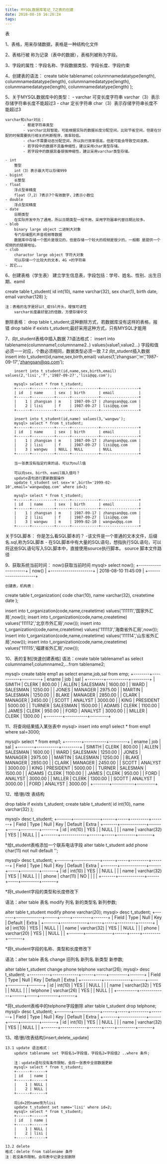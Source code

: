 ```yaml
---
title: MYSQL数据库笔记_7之表的创建
date: 2018-08-10 16:20:24
tags:
---
```

表

1、表格，用来存储数据，表格是一种结构化文件

2、表格行被 称为记录（表中的数据），表格列被称为字段。

3、字段的属性：字段名称、字段数据类型、字段长度、字段约束

<!--more-->
4、创建表的语法：
	create table tablename(
		colunmnamedatatype(length),
		colunmnamedatatype(length),
		colunmnamedatatype(length),
		colunmnamedatatype(length),
		colunmnamedatatype(length)
	);

5、关于MYSQL数据库中的类型：
	- varchar
		可变长度字符串
		varchar（3）表示存储字符串长度不能超过3
	- char
		定长字符串
		char（3）表示存储字符串长度不能超过3
	
	varchar和char对比：
			- 都是字符串类型
			- varchar比较智能，可能根据实际的数据长度分配空间，比较节省空间，但是在分配的时候需要执行相关的判断程序，效率较低。
			- char不需要动态分配空间，所以执行效率很高，但是可能会导致空间浪费。
			- 若字段中的数据不具备伸缩性，建议采用char类型存储。
			- 若字段中的数据具备很强伸缩性，建议采用varchar类型存储。

	- int
		整型
		int（3）表示最大可以存储999
	- bigint
		长整型
	- float
		浮点型单精度
		float（7,2）7表示7个有效数字，2表示小数位
	- double
		浮点型双精度
	- date
		日期类型
		在实际开发中为了通用，所以日期类型一般不用，采用字符器串代替日期比较多。
	- blob
		binary large object 二进制大对象
		专门存储图片声音视频等数据
		数据库中存储一个图片是很见的，但是存储一个较大的视频是很少的，一般都 是提供一个视频的的链接地址。
	- clob
		charactor large object 字符大对象
		可以存储一个比较大的文本，4G +的字符串
	- 其它。。。


6、创建表格（学生表）
	建立学生信息表，字段包括：学号、姓名、性别、出生日期、eamil

create table t_student(
	id int(10),
	name varchar(32),
	sex char(1),
	birth date,
	email varchar(128)
);

	注：表格的名字是好以t_或tbl开头，增强可读性
		varchar长度最好是2的倍数，方便存储中文

删除表格：
	drop table t_student;这种删除方式，若数据库没有这样的表格，报错
	drop table if exists t_student;最好采用这种方式，只有MYSQL才能用

7、向t_student表格中插入数据
	7.1语法格式：
		insert into tablename(columnname1,columnname2..) values(value1,value2...)
		字段和值必须一一对应，个数必须相同，数据类型必须一致
	7.2 向t_student插入数据
		insert into t_student(id,name,sex,birth,email) values(1,'zhangsan','m','1987-09-17','zhangsan@qq.com');

		insert into t_student(id,name,sex,birth,email) values(2,'lisi','f','1987-09-27','lisi@qq.com');

		mysql> select * from t_student;
		+------+----------+------+------------+-----------------+
		| id   | name     | sex  | birth      | email           |
		+------+----------+------+------------+-----------------+
		|    1 | zhangsan | m    | 1987-09-17 | zhangsan@qq.com |
		|    2 | lisi     | f    | 1987-09-27 | lisi@qq.com     |
		+------+----------+------+------------+-----------------+

		insert into t_student(id,name) values(3,'wangwu');
		mysql> select * from t_student;
		+------+----------+------+------------+-----------------+
		| id   | name     | sex  | birth      | email           |
		+------+----------+------+------------+-----------------+
		|    1 | zhangsan | m    | 1987-09-17 | zhangsan@qq.com |
		|    2 | lisi     | f    | 1987-09-27 | lisi@qq.com     |
		|    3 | wangwu   | NULL | NULL       | NULL            |
		+------+----------+------+------------+-----------------+
		
		当一张表没有指定约束的话，可以为null值

		可以向sex、birth、eamil插入值吗？
		update语句进行更新数据操作
		update t_student set sex='m',birth='1999-02-10',email='wangwu@qq.com' where id=3;

		mysql> select * from t_student;
		+------+----------+------+------------+-----------------+
		| id   | name     | sex  | birth      | email           |
		+------+----------+------+------------+-----------------+
		|    1 | zhangsan | m    | 1987-09-17 | zhangsan@qq.com |
		|    2 | lisi     | f    | 1987-09-27 | lisi@qq.com     |
		|    3 | wangwu   | m    | 1999-02-10 | wangwu@qq.com   |
		+------+----------+------+------------+-----------------+

关于SQL脚本：
	你是怎么看SQL脚本的？
	-该文件是一个普通的文本文件，后缀名.sql,称为SQL脚本
	- 在SQL脚本中有大量的SQL语句，想指执行SQL语句，可以将这些SQL语句写入SQL脚本中，直接使用source执行脚本。
	source 脚本文件路径

9、获取系统当前时间：
	now()获取当前时间
	mysql> select now();
	+---------------------+
	| now()               |
	+---------------------+
	| 2018-08-10 11:45:09 |
	+---------------------+

	创建表，机构表：
create table t_organization(
	code char(10),
	name varchar(32),
	createtime date
);

insert into t_organization(code,name,createtime) values('111111','国家外汇局',now());
insert into t_organization(code,name,createtime) values('111112','北京市外汇局',now());
insert into t_organization(code,name,createtime) values('111113','海南省外汇局',now());
insert into t_organization(code,name,createtime) values('111114','山东省外汇局',now());
insert into t_organization(code,name,createtime) values('111115','福建省外汇局',now());


10、表的复制[快速创建表格]
语法：create table tablename1 as select columnname1,columnname2,...from tablename2;
	
mysql> create table emp1 as select ename,job,sal from emp;
+--------+-----------+---------+
| ename  | job       | sal     |
+--------+-----------+---------+
| SIMITH | CLERK     |  800.00 |
| ALLEN  | SALESMAN  | 1600.00 |
| WARD   | SALESMAN  | 1250.00 |
| JONES  | MANAGER   | 2975.00 |
| MARTIN | SALESMAN  | 1250.00 |
| BLAKE  | MANAGER   | 2850.00 |
| CLARK  | MANAGER   | 2450.00 |
| SCOTT  | ANALYST   | 3000.00 |
| KING   | PRESIDENT | 5000.00 |
| TURNER | SALESMAN  | 1500.00 |
| ADAMS  | CLERK     | 1100.00 |
| JAMES  | CLERK     |  950.00 |
| FORD   | ANALYST   | 3000.00 |
| MILLER | CLERK     | 1300.00 |
+--------+-----------+---------+

11、将查询结果插入某张表中
mysql> insert into emp1 select * from emp1 where sal=3000;

mysql> select * from emp1;
+--------+-----------+---------+
| ename  | job       | sal     |
+--------+-----------+---------+
| SIMITH | CLERK     |  800.00 |
| ALLEN  | SALESMAN  | 1600.00 |
| WARD   | SALESMAN  | 1250.00 |
| JONES  | MANAGER   | 2975.00 |
| MARTIN | SALESMAN  | 1250.00 |
| BLAKE  | MANAGER   | 2850.00 |
| CLARK  | MANAGER   | 2450.00 |
| SCOTT  | ANALYST   | 3000.00 |
| KING   | PRESIDENT | 5000.00 |
| TURNER | SALESMAN  | 1500.00 |
| ADAMS  | CLERK     | 1100.00 |
| JAMES  | CLERK     |  950.00 |
| FORD   | ANALYST   | 3000.00 |
| MILLER | CLERK     | 1300.00 |
| SCOTT  | ANALYST   | 3000.00 |
| FORD   | ANALYST   | 3000.00 |
+--------+-----------+---------+


12、增/删/改 表结构

drop table if exists t_student;
create table t_student(
	id int(10),
	name varchar(32)
);

mysql> desc t_student;
+-------+-------------+------+-----+---------+-------+
| Field | Type        | Null | Key | Default | Extra |
+-------+-------------+------+-----+---------+-------+
| id    | int(10)     | YES  |     | NULL    |       |
| name  | varchar(32) | YES  |     | NULL    |       |
+-------+-------------+------+-----+---------+-------+

*给t_student表格添加一个联系电话字段
alter table t_student add phone char(11) not null default '';

mysql> desc t_student;
+-------+-------------+------+-----+---------+-------+
| Field | Type        | Null | Key | Default | Extra |
+-------+-------------+------+-----+---------+-------+
| id    | int(10)     | YES  |     | NULL    |       |
| name  | varchar(32) | YES  |     | NULL    |       |
| phone | char(11)    | NO   |     |         |       |
+-------+-------------+------+-----+---------+-------+


*将t_student字段的类型和长度修改下

语法：alter table 表名 modify 列名 新的类型名 新列参数;

alter table t_student modify phone varchar(20);
mysql> desc t_student;
+-------+-------------+------+-----+---------+-------+
| Field | Type        | Null | Key | Default | Extra |
+-------+-------------+------+-----+---------+-------+
| id    | int(10)     | YES  |     | NULL    |       |
| name  | varchar(32) | YES  |     | NULL    |       |
| phone | varchar(20) | YES  |     | NULL    |       |
+-------+-------------+------+-----+---------+-------+


*将t_student字段的名称、类型和长度修改下

语法：alter table 表名 change 旧列名 新列名 新类型 新参数;

alter table t_student change phone telphone varchar(26);
mysql> desc t_student;
+----------+-------------+------+-----+---------+-------+
| Field    | Type        | Null | Key | Default | Extra |
+----------+-------------+------+-----+---------+-------+
| id       | int(10)     | YES  |     | NULL    |       |
| name     | varchar(32) | YES  |     | NULL    |       |
| telphone | varchar(26) | YES  |     | NULL    |       |
+----------+-------------+------+-----+---------+-------+


*将t_student表格中的telphone字段删除
alter table t_student drop telphone;
mysql> desc t_student;
+-------+-------------+------+-----+---------+-------+
| Field | Type        | Null | Key | Default | Extra |
+-------+-------------+------+-----+---------+-------+
| id    | int(10)     | YES  |     | NULL    |       |
| name  | varchar(32) | YES  |     | NULL    |       |
+-------+-------------+------+-----+---------+-------+

13、增/删/改表结构[insert,delete,,update]

	13.1 update 语法格式：
		update tablename set 字段名1=字段值，字段名2=字段值2 ..where 条件;

		注：update语句没有条件限制，会将一张表中全部数据更新
		mysql> select * from t_student;
		+------+------+
		| id   | name |
		+------+------+
		|    1 | NULL |
		|    2 | NULL |
		+------+------+

		将id=2的name改为lisi
		update t_student set name='lisi' where id=2;
		mysql> select * from t_student;
		+------+------+
		| id   | name |
		+------+------+
		|    1 | NULL |
		|    2 | lisi |
		+------+------+

	13.2 delete
	格式：delete from tablename 条件
	注：若没条件限制，会将表中记录全部删除
